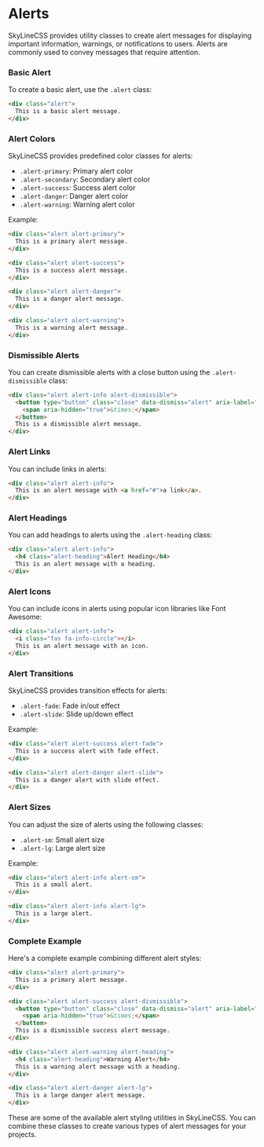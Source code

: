 # Alerts

SkyLineCSS provides utility classes to create alert messages for displaying important information, warnings, or notifications to users. Alerts are commonly used to convey messages that require attention.

### Basic Alert

To create a basic alert, use the `.alert` class:

```html
<div class="alert">
  This is a basic alert message.
</div>
```

### Alert Colors

SkyLineCSS provides predefined color classes for alerts:

- `.alert-primary`: Primary alert color
- `.alert-secondary`: Secondary alert color
- `.alert-success`: Success alert color
- `.alert-danger`: Danger alert color
- `.alert-warning`: Warning alert color

Example:

```html
<div class="alert alert-primary">
  This is a primary alert message.
</div>

<div class="alert alert-success">
  This is a success alert message.
</div>

<div class="alert alert-danger">
  This is a danger alert message.
</div>

<div class="alert alert-warning">
  This is a warning alert message.
</div>
```

### Dismissible Alerts

You can create dismissible alerts with a close button using the `.alert-dismissible` class:

```html
<div class="alert alert-info alert-dismissible">
  <button type="button" class="close" data-dismiss="alert" aria-label="Close">
    <span aria-hidden="true">&times;</span>
  </button>
  This is a dismissible alert message.
</div>
```

### Alert Links

You can include links in alerts:

```html
<div class="alert alert-info">
  This is an alert message with <a href="#">a link</a>.
</div>
```

### Alert Headings

You can add headings to alerts using the `.alert-heading` class:

```html
<div class="alert alert-info">
  <h4 class="alert-heading">Alert Heading</h4>
  This is an alert message with a heading.
</div>
```

### Alert Icons

You can include icons in alerts using popular icon libraries like Font Awesome:

```html
<div class="alert alert-info">
  <i class="fas fa-info-circle"></i>
  This is an alert message with an icon.
</div>
```

### Alert Transitions

SkyLineCSS provides transition effects for alerts:

- `.alert-fade`: Fade in/out effect
- `.alert-slide`: Slide up/down effect

Example:

```html
<div class="alert alert-success alert-fade">
  This is a success alert with fade effect.
</div>

<div class="alert alert-danger alert-slide">
  This is a danger alert with slide effect.
</div>
```

### Alert Sizes

You can adjust the size of alerts using the following classes:

- `.alert-sm`: Small alert size
- `.alert-lg`: Large alert size

Example:

```html
<div class="alert alert-info alert-sm">
  This is a small alert.
</div>

<div class="alert alert-info alert-lg">
  This is a large alert.
</div>
```

### Complete Example

Here's a complete example combining different alert styles:

```html
<div class="alert alert-primary">
  This is a primary alert message.
</div>

<div class="alert alert-success alert-dismissible">
  <button type="button" class="close" data-dismiss="alert" aria-label="Close">
    <span aria-hidden="true">&times;</span>
  </button>
  This is a dismissible success alert message.
</div>

<div class="alert alert-warning alert-heading">
  <h4 class="alert-heading">Warning Alert</h4>
  This is a warning alert message with a heading.
</div>

<div class="alert alert-danger alert-lg">
  This is a large danger alert message.
</div>
```

These are some of the available alert styling utilities in SkyLineCSS. You can combine these classes to create various types of alert messages for your projects.